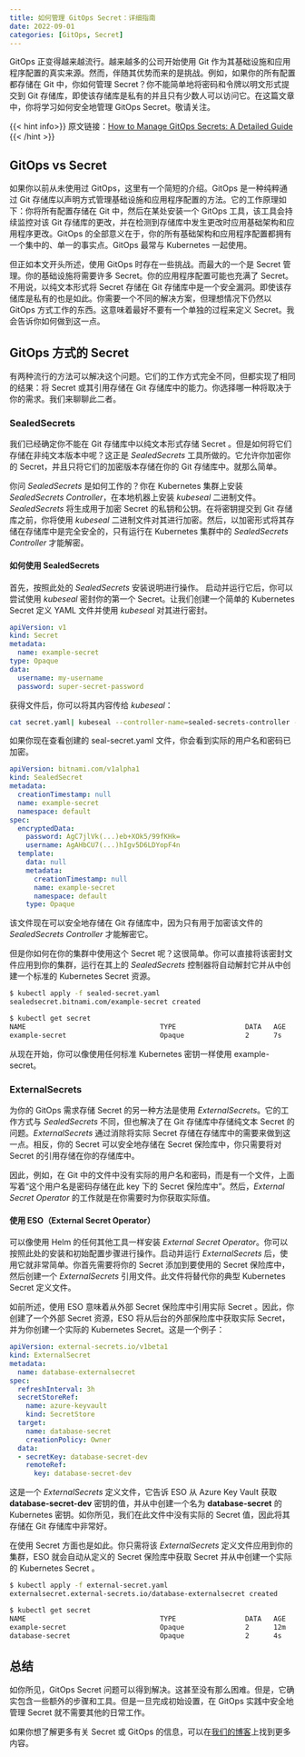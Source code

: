 ```yaml
---
title: 如何管理 GitOps Secret：详细指南
date: 2022-09-01
categories: [GitOps, Secret]
---
```


GitOps 正变得越来越流行。越来越多的公司开始使用 Git 作为其基础设施和应用程序配置的真实来源。然而，伴随其优势而来的是挑战。例如，如果你的所有配置都存储在 Git 中，你如何管理 Secret？你不能简单地将密码和令牌以明文形式提交到 Git 存储库，即使该存储库是私有的并且只有少数人可以访问它。在这篇文章中，你将学习如何安全地管理 GitOps Secret。敬请关注。

<!--more-->

{{< hint info>}}
原文链接：[How to Manage GitOps Secrets: A Detailed Guide](https://releasehub.com/blog/how-to-manage-gitops-secrets-a-detailed-guide)
{{< /hint >}}
## GitOps vs Secret

如果你以前从未使用过 GitOps，这里有一个简短的介绍。GitOps 是一种纯粹通过 Git 存储库以声明方式管理基础设施和应用程序配置的方法。它的工作原理如下：你将所有配置存储在 Git 中，然后在某处安装一个 GitOps 工具，该工具会持续监控对该 Git 存储库的更改，并在检测到存储库中发生更改时应用基础架构和应用程序更改。GitOps 的全部意义在于，你的所有基础架构和应用程序配置都拥有一个集中的、单一的事实点。GitOps 最常与 Kubernetes 一起使用。

但正如本文开头所述，使用 GitOps 时存在一些挑战。而最大的一个是 Secret 管理。你的基础设施将需要许多 Secret。你的应用程序配置可能也充满了 Secret。不用说，以纯文本形式将 Secret 存储在 Git 存储库中是一个安全漏洞。即使该存储库是私有的也是如此。你需要一个不同的解决方案，但理想情况下仍然以 GitOps 方式工作的东西。这意味着最好不要有一个单独的过程来定义 Secret。我会告诉你如何做到这一点。

## GitOps 方式的 Secret

有两种流行的方法可以解决这个问题。它们的工作方式完全不同，但都实现了相同的结果：将 Secret 或其引用存储在 Git 存储库中的能力。你选择哪一种将取决于你的需求。我们来聊聊此二者。

### SealedSecrets

我们已经确定你不能在 Git 存储库中以纯文本形式存储 Secret 。但是如何将它们存储在非纯文本版本中呢？这正是 *SealedSecrets* 工具所做的。它允许你加密你的 Secret，并且只将它们的加密版本存储在你的 Git 存储库中。就那么简单。

你问 *SealedSecrets* 是如何工作的？你在 Kubernetes 集群上安装 *SealedSecrets Controller*，在本地机器上安装 *kubeseal* 二进制文件。*SealedSecrets* 将生成用于加密 Secret 的私钥和公钥。在将密钥提交到 Git 存储库之前，你将使用 *kubeseal* 二进制文件对其进行加密。然后，以加密形式将其存储在存储库中是完全安全的，只有运行在 Kubernetes 集群中的 *SealedSecrets Controller* 才能解密。

#### 如何使用 SealedSecrets

首先，按照此处的 *SealedSecrets* 安装说明进行操作。 启动并运行它后，你可以尝试使用 *kubeseal* 密封你的第一个 Secret。让我们创建一个简单的 Kubernetes  Secret 定义 YAML 文件并使用 *kubeseal* 对其进行密封。

```yaml
apiVersion: v1
kind: Secret
metadata:
  name: example-secret
type: Opaque
data:
  username: my-username
  password: super-secret-password
```

获得文件后，你可以将其内容传给 *kubeseal*：

```bash
cat secret.yaml| kubeseal --controller-name=sealed-secrets-controller --format yaml > sealed-secret.yaml
```

如果你现在查看创建的 seal-secret.yaml 文件，你会看到实际的用户名和密码已加密。

```yaml
apiVersion: bitnami.com/v1alpha1
kind: SealedSecret
metadata:
  creationTimestamp: null
  name: example-secret
  namespace: default
spec:
  encryptedData:
    password: AgC7jlVk(...)eb+XOk5/99fKHk=
    username: AgAHbCU7(...)hIgv5D6LDYopF4n
  template:
    data: null
    metadata:
      creationTimestamp: null
      name: example-secret
      namespace: default
    type: Opaque
```

该文件现在可以安全地存储在 Git 存储库中，因为只有用于加密该文件的 *SealedSecrets Controller* 才能解密它。

但是你如何在你的集群中使用这个 Secret 呢？这很简单。你可以直接将该密封文件应用到你的集群，运行在其上的 *SealedSecrets* 控制器将自动解封它并从中创建一个标准的 Kubernetes  Secret 资源。

```bash
$ kubectl apply -f sealed-secret.yaml
sealedsecret.bitnami.com/example-secret created

$ kubectl get secret
NAME                                 TYPE                 DATA   AGE
example-secret                       Opaque               2      7s
```

从现在开始，你可以像使用任何标准 Kubernetes 密钥一样使用 example-secret。

### ExternalSecrets

为你的 GitOps 需求存储 Secret 的另一种方法是使用 *ExternalSecrets*。它的工作方式与 *SealedSecrets* 不同，但也解决了在 Git 存储库中存储纯文本 Secret 的问题。*ExternalSecrets* 通过消除将实际 Secret 存储在存储库中的需要来做到这一点。相反，你的 Secret 可以安全地存储在 Secret 保险库中，你只需要将对 Secret 的引用存储在你的存储库中。

因此，例如，在 Git 中的文件中没有实际的用户名和密码，而是有一个文件，上面写着“这个用户名是密码存储在此 key 下的 Secret 保险库中”。然后，*External Secret Operator* 的工作就是在你需要时为你获取实际值。

#### 使用 ESO（External Secret Operator）

可以像使用 Helm 的任何其他工具一样安装 *External Secret Operator*。你可以按照此处的安装和初始配置步骤进行操作。启动并运行 *ExternalSecrets* 后，使用它就非常简单。你首先需要将你的 Secret 添加到要使用的 Secret 保险库中，然后创建一个 *ExternalSecrets* 引用文件。此文件将替代你的典型 Kubernetes  Secret 定义文件。

如前所述，使用 ESO 意味着从外部 Secret 保险库中引用实际 Secret 。因此，你创建了一个外部 Secret 资源，ESO 将从后台的外部保险库中获取实际 Secret，并为你创建一个实际的 Kubernetes Secret。这是一个例子：

```yaml
apiVersion: external-secrets.io/v1beta1
kind: ExternalSecret
metadata:
  name: database-externalsecret
spec:
  refreshInterval: 3h
  secretStoreRef:
    name: azure-keyvault
    kind: SecretStore
  target:
    name: database-secret
    creationPolicy: Owner
  data:
  - secretKey: database-secret-dev
    remoteRef:
      key: database-secret-dev
```

这是一个 *ExternalSecrets* 定义文件，它告诉 ESO 从 Azure Key Vault 获取 **database-secret-dev** 密钥的值，并从中创建一个名为 **database-secret** 的 Kubernetes 密钥。如你所见，我们在此文件中没有实际的 Secret 值，因此将其存储在 Git 存储库中非常好。

在使用 Secret 方面也是如此。你只需将该 *ExternalSecrets* 定义文件应用到你的集群，ESO 就会自动从定义的 Secret 保险库中获取 Secret 并从中创建一个实际的 Kubernetes  Secret 。
```bash
$ kubectl apply -f external-secret.yaml
externalsecret.external-secrets.io/database-externalsecret created

$ kubectl get secret
NAME                                 TYPE                 DATA   AGE
example-secret                       Opaque               2      12m
database-secret                      Opaque               2      4s
```

## 总结

如你所见，GitOps  Secret 问题可以得到解决。这甚至没有那么困难。但是，它确实包含一些额外的步骤和工具。但是一旦完成初始设置，在 GitOps 实践中安全地管理 Secret 就不需要其他的日常工作。

如果你想了解更多有关 Secret 或 GitOps 的信息，可以在[我们的博客](https://releasehub.com/blog)上找到更多内容。